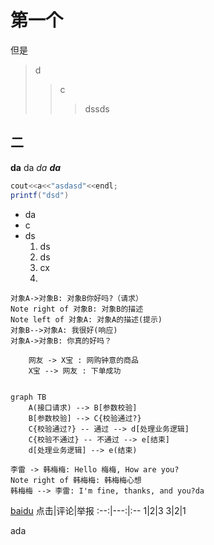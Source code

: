# 第一个
但是
> d
>> c
>>> dssds
## 二
__da__ da _da_ ___da___
```java
cout<<a<<"asdasd"<<endl;
printf("dsd")
```
- da
- c
- ds
  1. ds
  2. ds
  3. cx
  4. 
```sequence
对象A->对象B: 对象B你好吗?（请求）
Note right of 对象B: 对象B的描述
Note left of 对象A: 对象A的描述(提示)
对象B-->对象A: 我很好(响应)
对象A->对象B: 你真的好吗？
```
```sequence
    网友 -> X宝 : 网购钟意的商品
    X宝 --> 网友 : 下单成功
    

```
```mermaid
graph TB
    A(接口请求) --> B[参数校验]
    B[参数校验] --> C{校验通过?}
    C{校验通过?} -- 通过 --> d[处理业务逻辑]
    C{校验不通过} -- 不通过 --> e[结束]
    d[处理业务逻辑] --> e(结束)
```
```sequence
李雷 -> 韩梅梅: Hello 梅梅, How are you?
Note right of 韩梅梅: 韩梅梅心想
韩梅梅 --> 李雷: I'm fine, thanks, and you?da
```
[baidu](https://baidu.com)
点击|评论|举报
:--:|---:|:--
1|2|3
3|2|1

ada